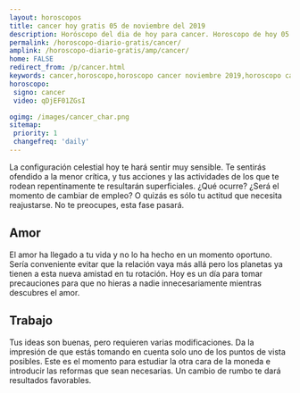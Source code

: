```yaml
---
layout: horoscopos
title: cancer hoy gratis 05 de noviembre del 2019 
description: Horóscopo del dia de hoy para cancer. Horoscopo de hoy 05 de noviembre del 2019. Las predicciones de amor, trabajo, vida personal gratis.
permalink: /horoscopo-diario-gratis/cancer/
amplink: /horoscopo-diario-gratis/amp/cancer/
home: FALSE
redirect_from: /p/cancer.html
keywords: cancer,horoscopo,horoscopo cancer noviembre 2019,horoscopo cancer hoy,tarot cancer noviembre 2019,horoscopo cancer,tarot cancer hoy,horoscopo de hoy,horoscopo diario,tarot del amor,horoscopo de hoy cancer,horoscopo diario del tarot, Horoscopo de hoy cancer 05 de noviembre del 2019,horóscopo del día,signos zodiacales 2019, el horoscopo de hoy
horoscopo:
 signo: cancer
 video: qDjEF01ZGsI

ogimg: /images/cancer_char.png
sitemap:
 priority: 1
 changefreq: 'daily'
---
```



La configuración celestial hoy te hará sentir muy sensible. Te sentirás ofendido a la menor crítica, y tus acciones y las actividades de los que te rodean repentinamente te resultarán superficiales. ¿Qué ocurre? ¿Será el momento de cambiar de empleo? O quizás es sólo tu actitud que necesita reajustarse. No te preocupes, esta fase pasará.

## Amor

El amor ha llegado a tu vida y no lo ha hecho en un momento oportuno. Sería conveniente evitar que la relación vaya más allá pero los planetas ya tienen a esta nueva amistad en tu rotación. Hoy es un día para tomar precauciones para que no hieras a nadie innecesariamente mientras descubres el amor.

## Trabajo

Tus ideas son buenas, pero requieren varias modificaciones. Da la impresión de que estás tomando en cuenta solo uno de los puntos de vista posibles. Este es el momento para estudiar la otra cara de la moneda e introducir las reformas que sean necesarias. Un cambio de rumbo te dará resultados favorables.